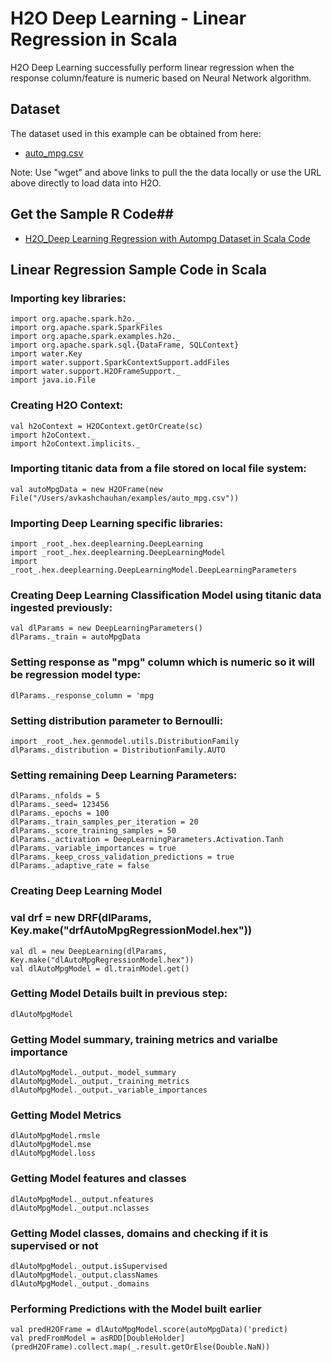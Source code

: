 # H2O Deep Learning - Linear Regression in Scala # 

H2O Deep Learning successfully perform linear regression when the response column/feature is numeric based on Neural Network algorithm. 

## Dataset ##
The dataset used in this example can be obtained from here:
 - [auto_mpg.csv](https://raw.githubusercontent.com/Avkash/mldl/master/data/auto_mpg.csv)

Note: Use "wget" and above links to pull the the data locally or use the URL above directly to load data into H2O.
  
## Get the Sample R Code##
  - [H2O_Deep Learning Regression with Autompg Dataset in Scala Code](https://github.com/Avkash/mldl/blob/master/code/R/H2O_DeepLearning_Regression_AutoMpg.R)
  
  
## Linear Regression Sample Code in Scala ##

### Importing key libraries:
```
import org.apache.spark.h2o._
import org.apache.spark.SparkFiles
import org.apache.spark.examples.h2o._
import org.apache.spark.sql.{DataFrame, SQLContext}
import water.Key
import water.support.SparkContextSupport.addFiles
import water.support.H2OFrameSupport._
import java.io.File
```

### Creating H2O Context:
```
val h2oContext = H2OContext.getOrCreate(sc)
import h2oContext._
import h2oContext.implicits._
```

### Importing titanic data from a file stored on local file system:
```
val autoMpgData = new H2OFrame(new File("/Users/avkashchauhan/examples/auto_mpg.csv"))
```

### Importing Deep Learning specific libraries:
```
import _root_.hex.deeplearning.DeepLearning
import _root_.hex.deeplearning.DeepLearningModel
import _root_.hex.deeplearning.DeepLearningModel.DeepLearningParameters
```

### Creating Deep Learning Classification Model using titanic data ingested previously:
```
val dlParams = new DeepLearningParameters()
dlParams._train = autoMpgData
```

### Setting response as "mpg" column which is numeric so it will be regression model type:
```
dlParams._response_column = 'mpg
```

### Setting distribution parameter to Bernoulli:
```
import _root_.hex.genmodel.utils.DistributionFamily
dlParams._distribution = DistributionFamily.AUTO
```

### Setting remaining Deep Learning Parameters:
```
dlParams._nfolds = 5
dlParams._seed= 123456
dlParams._epochs = 100
dlParams._train_samples_per_iteration = 20
dlParams._score_training_samples = 50
dlParams._activation = DeepLearningParameters.Activation.Tanh
dlParams._variable_importances = true
dlParams._keep_cross_validation_predictions = true
dlParams._adaptive_rate = false
```

### Creating Deep Learning Model 
### val drf = new DRF(dlParams, Key.make("drfAutoMpgRegressionModel.hex"))
```
val dl = new DeepLearning(dlParams, Key.make("dlAutoMpgRegressionModel.hex"))
val dlAutoMpgModel = dl.trainModel.get()
```

### Getting Model Details built in previous step:
```
dlAutoMpgModel
```

### Getting Model summary, training metrics and varialbe importance
```
dlAutoMpgModel._output._model_summary
dlAutoMpgModel._output._training_metrics
dlAutoMpgModel._output._variable_importances
```

### Getting Model Metrics
```
dlAutoMpgModel.rmsle
dlAutoMpgModel.mse
dlAutoMpgModel.loss
```

### Getting Model features and classes
```
dlAutoMpgModel._output.nfeatures
dlAutoMpgModel._output.nclasses
```

### Getting Model classes, domains and checking if it is supervised or not
```
dlAutoMpgModel._output.isSupervised
dlAutoMpgModel._output.classNames
dlAutoMpgModel._output._domains
```

### Performing Predictions with the Model built earlier
```
val predH2OFrame = dlAutoMpgModel.score(autoMpgData)('predict)
val predFromModel = asRDD[DoubleHolder](predH2OFrame).collect.map(_.result.getOrElse(Double.NaN))
```




